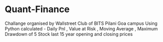 # Quant-Finance
Challange organised by Wallstreet Club of BITS Pilani Goa campus 
Using Python calculated - Daily Pnl , Value at Risk , Moving Average , Maximum Drawdown of 5 Stock last 15 year opening and closing prices 
